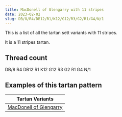 ```yaml
---
title: MacDonell of Glengarry with 11 stripes
date: 2023-02-02
slug: DB/8/R4/DB12/R1/K12/G12/R3/G2/R1/G4/N/1
---
```

This is a list of all the tartan sett variants with 11 stripes.

It is a 11 stripes tartan.


## Thread count
DB/8 R4 DB12 R1 K12 G12 R3 G2 R1 G4 N/1

## Examples of this tartan pattern

| Tartan Variants |
|---------------|
| [MacDonell of Glengarry](/variants/db/8/r4/db12/r1/k12/g12/r3/g2/r1/g4/n/1-db000064-g004c00-k000000-nd0d0d0-rc80000)||
